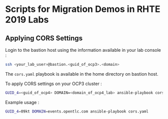 # Scripts for Migration Demos in RHTE 2019 Labs

## Applying CORS Settings

Login to the bastion host using the information available in your lab console :

```bash
ssh <your_lab_user>@bastion.<guid_of_ocp3>.<domain>
```

The `cors.yaml` playbook is available in the home directory on bastion host.

To apply CORS settings on your OCP3 cluster :

```bash
GUID_4=<guid_of_ocp4> DOMAIN=<domain_of_ocp4_lab> ansible-playbook cors.yaml
```

Example usage :

```bash
GUID_4=09kt DOMAIN=events.opentlc.com ansible-playbook cors.yaml
```
